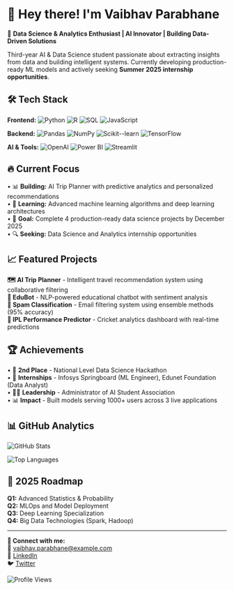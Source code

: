 # 👋 Hey there! I'm Vaibhav Parabhane

🚀 **Data Science & Analytics Enthusiast | AI Innovator | Building Data-Driven Solutions**

Third-year AI & Data Science student passionate about extracting insights from data and building intelligent systems. Currently developing production-ready ML models and actively seeking **Summer 2025 internship opportunities**.

## 🛠️ Tech Stack

**Frontend:** ![Python](https://img.shields.io/badge/-Python-3776AB?style=flat&logo=python&logoColor=white) ![R](https://img.shields.io/badge/-R-276DC3?style=flat&logo=r&logoColor=white) ![SQL](https://img.shields.io/badge/-SQL-4479A1?style=flat&logo=mysql&logoColor=white) ![JavaScript](https://img.shields.io/badge/-JavaScript-F7DF1E?style=flat&logo=javascript&logoColor=black)

**Backend:** ![Pandas](https://img.shields.io/badge/-Pandas-150458?style=flat&logo=pandas&logoColor=white) ![NumPy](https://img.shields.io/badge/-NumPy-013243?style=flat&logo=numpy&logoColor=white) ![Scikit--learn](https://img.shields.io/badge/-Scikit--learn-F7931E?style=flat&logo=scikit-learn&logoColor=white) ![TensorFlow](https://img.shields.io/badge/-TensorFlow-FF6F00?style=flat&logo=tensorflow&logoColor=white)

**AI & Tools:** ![OpenAI](https://img.shields.io/badge/-OpenAI-412991?style=flat&logo=openai&logoColor=white) ![Power BI](https://img.shields.io/badge/-Power%20BI-F2C811?style=flat&logo=powerbi&logoColor=black) ![Streamlit](https://img.shields.io/badge/-Streamlit-FF4B4B?style=flat&logo=streamlit&logoColor=white)

## 🔥 Current Focus

• 📊 **Building:** AI Trip Planner with predictive analytics and personalized recommendations  
• 🤖 **Learning:** Advanced machine learning algorithms and deep learning architectures  
• 🎯 **Goal:** Complete 4 production-ready data science projects by December 2025  
• 🔍 **Seeking:** Data Science and Analytics internship opportunities  

## 📈 Featured Projects

**🗺️ AI Trip Planner** - Intelligent travel recommendation system using collaborative filtering  
**🤖 EduBot** - NLP-powered educational chatbot with sentiment analysis  
**📧 Spam Classification** - Email filtering system using ensemble methods (95% accuracy)  
**🏏 IPL Performance Predictor** - Cricket analytics dashboard with real-time predictions  

## 🏆 Achievements

• 🥈 **2nd Place** - National Level Data Science Hackathon  
• 💼 **Internships** - Infosys Springboard (ML Engineer), Edunet Foundation (Data Analyst)  
• 👨‍💻 **Leadership** - Administrator of AI Student Association  
• 📊 **Impact** - Built models serving 1000+ users across 3 live applications  

## 📊 GitHub Analytics

![GitHub Stats](https://github-readme-stats.vercel.app/api?username=vaibhavparabhane&show_icons=true&theme=dark&hide_border=true&bg_color=0d1117)

![Top Languages](https://github-readme-stats.vercel.app/api/top-langs/?username=vaibhavparabhane&layout=compact&theme=dark&hide_border=true&bg_color=0d1117)

## 🎯 2025 Roadmap

**Q1:** Advanced Statistics & Probability  
**Q2:** MLOps and Model Deployment  
**Q3:** Deep Learning Specialization  
**Q4:** Big Data Technologies (Spark, Hadoop)  

---

**🔗 Connect with me:**  
📧 [vaibhav.parabhane@example.com](mailto:vaibhav.parabhane@example.com)  
💼 [LinkedIn](https://linkedin.com/in/vaibhavparabhane)  
🐦 [Twitter](https://twitter.com/vaibhavparabhane)  

![Profile Views](https://komarev.com/ghpvc/?username=vaibhavparabhane&color=brightgreen)
